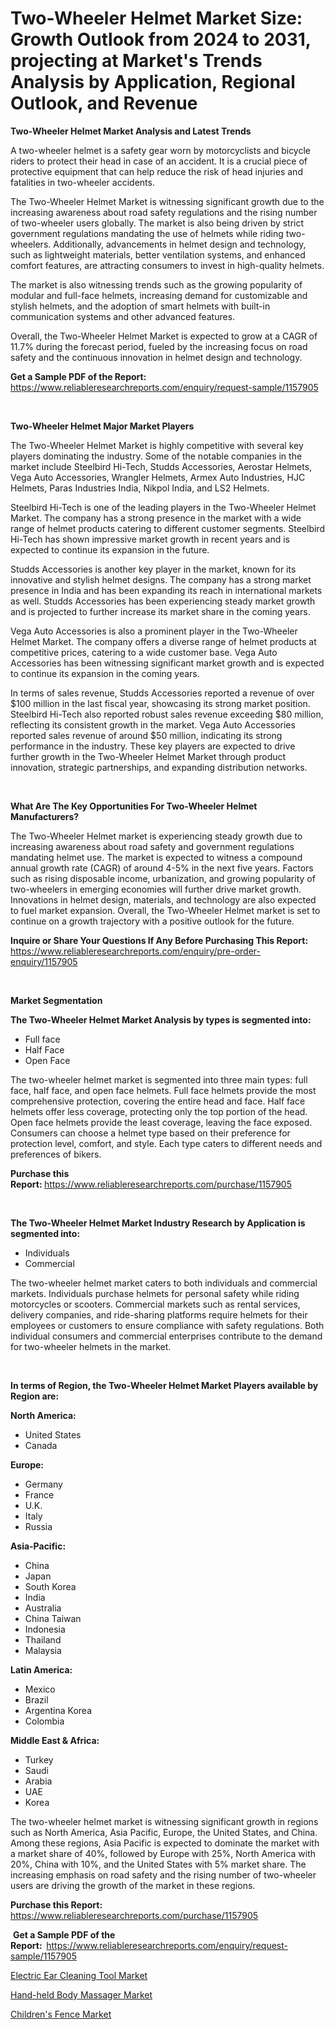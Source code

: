 <p><h1>Two-Wheeler Helmet Market Size: Growth Outlook from 2024 to 2031, projecting at Market's Trends Analysis by Application, Regional Outlook, and Revenue</h1></p><p><strong>Two-Wheeler Helmet Market Analysis and Latest Trends</strong></p>
<p><p>A two-wheeler helmet is a safety gear worn by motorcyclists and bicycle riders to protect their head in case of an accident. It is a crucial piece of protective equipment that can help reduce the risk of head injuries and fatalities in two-wheeler accidents.</p><p>The Two-Wheeler Helmet Market is witnessing significant growth due to the increasing awareness about road safety regulations and the rising number of two-wheeler users globally. The market is also being driven by strict government regulations mandating the use of helmets while riding two-wheelers. Additionally, advancements in helmet design and technology, such as lightweight materials, better ventilation systems, and enhanced comfort features, are attracting consumers to invest in high-quality helmets.</p><p>The market is also witnessing trends such as the growing popularity of modular and full-face helmets, increasing demand for customizable and stylish helmets, and the adoption of smart helmets with built-in communication systems and other advanced features.</p><p>Overall, the Two-Wheeler Helmet Market is expected to grow at a CAGR of 11.7% during the forecast period, fueled by the increasing focus on road safety and the continuous innovation in helmet design and technology.</p></p>
<p><strong>Get a Sample PDF of the Report:&nbsp;</strong> <a href="https://www.reliableresearchreports.com/enquiry/request-sample/1157905">https://www.reliableresearchreports.com/enquiry/request-sample/1157905</a></p>
<p>&nbsp;</p>
<p><strong>Two-Wheeler Helmet Major Market Players</strong></p>
<p><p>The Two-Wheeler Helmet Market is highly competitive with several key players dominating the industry. Some of the notable companies in the market include Steelbird Hi-Tech, Studds Accessories, Aerostar Helmets, Vega Auto Accessories, Wrangler Helmets, Armex Auto Industries, HJC Helmets, Paras Industries India, Nikpol India, and LS2 Helmets.</p><p>Steelbird Hi-Tech is one of the leading players in the Two-Wheeler Helmet Market. The company has a strong presence in the market with a wide range of helmet products catering to different customer segments. Steelbird Hi-Tech has shown impressive market growth in recent years and is expected to continue its expansion in the future.</p><p>Studds Accessories is another key player in the market, known for its innovative and stylish helmet designs. The company has a strong market presence in India and has been expanding its reach in international markets as well. Studds Accessories has been experiencing steady market growth and is projected to further increase its market share in the coming years.</p><p>Vega Auto Accessories is also a prominent player in the Two-Wheeler Helmet Market. The company offers a diverse range of helmet products at competitive prices, catering to a wide customer base. Vega Auto Accessories has been witnessing significant market growth and is expected to continue its expansion in the coming years.</p><p>In terms of sales revenue, Studds Accessories reported a revenue of over $100 million in the last fiscal year, showcasing its strong market position. Steelbird Hi-Tech also reported robust sales revenue exceeding $80 million, reflecting its consistent growth in the market. Vega Auto Accessories reported sales revenue of around $50 million, indicating its strong performance in the industry. These key players are expected to drive further growth in the Two-Wheeler Helmet Market through product innovation, strategic partnerships, and expanding distribution networks.</p></p>
<p>&nbsp;</p>
<p><strong>What Are The Key Opportunities For Two-Wheeler Helmet Manufacturers?</strong></p>
<p><p>The Two-Wheeler Helmet market is experiencing steady growth due to increasing awareness about road safety and government regulations mandating helmet use. The market is expected to witness a compound annual growth rate (CAGR) of around 4-5% in the next five years. Factors such as rising disposable income, urbanization, and growing popularity of two-wheelers in emerging economies will further drive market growth. Innovations in helmet design, materials, and technology are also expected to fuel market expansion. Overall, the Two-Wheeler Helmet market is set to continue on a growth trajectory with a positive outlook for the future.</p></p>
<p><strong>Inquire or Share Your Questions If Any Before Purchasing This Report:</strong> <a href="https://www.reliableresearchreports.com/enquiry/pre-order-enquiry/1157905">https://www.reliableresearchreports.com/enquiry/pre-order-enquiry/1157905</a></p>
<p>&nbsp;</p>
<p><strong>Market Segmentation</strong></p>
<p><strong>The Two-Wheeler Helmet Market Analysis by types is segmented into:</strong></p>
<p><ul><li>Full face</li><li>Half Face</li><li>Open Face</li></ul></p>
<p><p>The two-wheeler helmet market is segmented into three main types: full face, half face, and open face helmets. Full face helmets provide the most comprehensive protection, covering the entire head and face. Half face helmets offer less coverage, protecting only the top portion of the head. Open face helmets provide the least coverage, leaving the face exposed. Consumers can choose a helmet type based on their preference for protection level, comfort, and style. Each type caters to different needs and preferences of bikers.</p></p>
<p><strong>Purchase this Report:&nbsp;</strong><a href="https://www.reliableresearchreports.com/purchase/1157905">https://www.reliableresearchreports.com/purchase/1157905</a></p>
<p>&nbsp;</p>
<p><strong>The Two-Wheeler Helmet Market Industry Research by Application is segmented into:</strong></p>
<p><ul><li>Individuals</li><li>Commercial</li></ul></p>
<p><p>The two-wheeler helmet market caters to both individuals and commercial markets. Individuals purchase helmets for personal safety while riding motorcycles or scooters. Commercial markets such as rental services, delivery companies, and ride-sharing platforms require helmets for their employees or customers to ensure compliance with safety regulations. Both individual consumers and commercial enterprises contribute to the demand for two-wheeler helmets in the market.</p></p>
<p>&nbsp;</p>
<p><strong>In terms of Region, the Two-Wheeler Helmet Market Players available by Region are:</strong></p>
<p>
    <p> <strong> North America: </strong>
        <ul>
            <li>United States</li>
            <li>Canada</li>
        </ul>
        </p> 
    <p> <strong> Europe: </strong>
        <ul>
            <li>Germany</li>
            <li>France</li>
            <li>U.K.</li>
            <li>Italy</li>
            <li>Russia</li>
        </ul>
        </p> 
    <p> <strong> Asia-Pacific: </strong>
        <ul>
            <li>China</li>
            <li>Japan</li>
            <li>South Korea</li>
            <li>India</li>
            <li>Australia</li>
            <li>China Taiwan</li>
            <li>Indonesia</li>
            <li>Thailand</li>
            <li>Malaysia</li>
        </ul>
        </p> 
    <p> <strong> Latin America: </strong>
        <ul>
            <li>Mexico</li>
            <li>Brazil</li>
            <li>Argentina Korea</li>
            <li>Colombia</li>
        </ul>
        </p> 
    <p> <strong> Middle East & Africa: </strong>
        <ul>
            <li>Turkey</li>
            <li>Saudi</li>
            <li>Arabia</li>
            <li>UAE</li>
            <li>Korea</li>
        </ul>
    </p>
    </p>
<p><p>The two-wheeler helmet market is witnessing significant growth in regions such as North America, Asia Pacific, Europe, the United States, and China. Among these regions, Asia Pacific is expected to dominate the market with a market share of 40%, followed by Europe with 25%, North America with 20%, China with 10%, and the United States with 5% market share. The increasing emphasis on road safety and the rising number of two-wheeler users are driving the growth of the market in these regions.</p></p>
<p><strong>Purchase this Report: </strong><a href="https://www.reliableresearchreports.com/purchase/1157905">https://www.reliableresearchreports.com/purchase/1157905</a></p>
<p>&nbsp;<strong>Get a Sample PDF of the Report:&nbsp;&nbsp;</strong><a href="https://www.reliableresearchreports.com/enquiry/request-sample/1157905">https://www.reliableresearchreports.com/enquiry/request-sample/1157905</a></p>
<p><strong></strong></p>
<p><p><a href="https://github.com/redneck06/Market-Research-Report-List-2/blob/main/electric-ear-cleaning-tool-market.md">Electric Ear Cleaning Tool Market</a></p><p><a href="https://github.com/peachesmcdowel1/Market-Research-Report-List-1/blob/main/hand-held-body-massager-market.md">Hand-held Body Massager Market</a></p><p><a href="https://github.com/nicoletavirag/Market-Research-Report-List-2/blob/main/childrens-fence-market.md">Children's Fence Market</a></p></p>